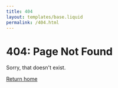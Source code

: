 ```yaml
---
title: 404
layout: templates/base.liquid
permalink: /404.html
---
```


# 404: Page Not Found

Sorry, that doesn't exist.

[Return home](/)
